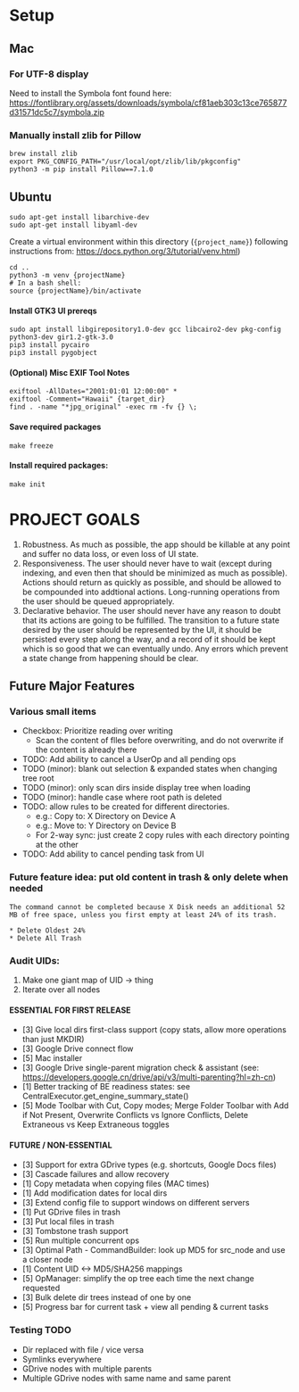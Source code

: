 
# Setup

## Mac
### For UTF-8 display
Need to install the Symbola font found here:
https://fontlibrary.org/assets/downloads/symbola/cf81aeb303c13ce765877d31571dc5c7/symbola.zip
### Manually install zlib for Pillow
    brew install zlib
    export PKG_CONFIG_PATH="/usr/local/opt/zlib/lib/pkgconfig"
    python3 -m pip install Pillow==7.1.0

## Ubuntu
    sudo apt-get install libarchive-dev  
    sudo apt-get install libyaml-dev

Create a virtual environment within this directory (`{project_name}`)  following instructions from: https://docs.python.org/3/tutorial/venv.html)  

    cd ..
    python3 -m venv {projectName}
    # In a bash shell:
    source {projectName}/bin/activate

#### Install GTK3 UI prereqs
    sudo apt install libgirepository1.0-dev gcc libcairo2-dev pkg-config python3-dev gir1.2-gtk-3.0
    pip3 install pycairo
    pip3 install pygobject

#### (Optional) Misc EXIF Tool Notes
    exiftool -AllDates="2001:01:01 12:00:00" *
    exiftool -Comment="Hawaii" {target_dir}
    find . -name "*jpg_original" -exec rm -fv {} \;

#### Save required packages
    make freeze

#### Install required packages:
    make init

# PROJECT GOALS

1. Robustness. As much as possible, the app should be killable at any point and suffer no data loss, or even loss of UI state.
2. Responsiveness. The user should never have to wait (except during indexing, and even then that should be minimized as much as possible). Actions should return as quickly as possible, and should be allowed to be compounded into addtional actions. Long-running operations from the user should be queued appropriately.
2. Declarative behavior. The user should never have any reason to doubt that its actions are going to be fulfilled. The transition to a future state desired by the user should be represented by the UI, it should be persisted every step along the way, and a record of it should be kept which is so good that we can eventually undo. Any errors which prevent a state change from happening should be clear.


## Future Major Features
### Various small items
* Checkbox: Prioritize reading over writing
    * Scan the content of flles before overwriting, and do not overwrite if the content is already there
* TODO: Add ability to cancel a UserOp and all pending ops
* TODO (minor): blank out selection & expanded states when changing tree root
* TODO (minor): only scan dirs inside display tree when loading
* TODO (minor): handle case where root path is deleted
* TODO: allow rules to be created for different directories.
    * e.g.: Copy to: X Directory on Device A
    * e.g.: Move to: Y Directory on Device B
    * For 2-way sync: just create 2 copy rules with each directory pointing at the other
* TODO: Add ability to cancel pending task from UI

### Future feature idea: put old content in trash & only delete when needed
    The command cannot be completed because X Disk needs an additional 52 MB of free space, unless you first empty at least 24% of its trash.

    * Delete Oldest 24%
    * Delete All Trash

### Audit UIDs:
1. Make one giant map of UID -> thing 
2. Iterate over all nodes

#### ESSENTIAL FOR FIRST RELEASE
* [3] Give local dirs first-class support (copy stats, allow more operations than just MKDIR)
* [3] Google Drive connect flow
* [5] Mac installer
* [3] Google Drive single-parent migration check & assistant (see: https://developers.google.cn/drive/api/v3/multi-parenting?hl=zh-cn)
* [1] Better tracking of BE readiness states: see CentralExecutor.get_engine_summary_state()
* [5] Mode Toolbar with Cut, Copy modes; Merge Folder Toolbar with Add if Not Present, Overwrite Conflicts vs Ignore Conflicts, Delete Extraneous vs Keep Extraneous toggles
  
#### FUTURE / NON-ESSENTIAL
* [3] Support for extra GDrive types (e.g. shortcuts, Google Docs files)
* [3] Cascade failures and allow recovery
* [1] Copy metadata when copying files (MAC times)
* [1] Add modification dates for local dirs
* [3] Extend config file to support windows on different servers
* [1] Put GDrive files in trash
* [3] Put local files in trash
* [3] Tombstone trash support
* [5] Run multiple concurrent ops
* [3] Optimal Path - CommandBuilder: look up MD5 for src_node and use a closer node
* [1] Content UID <-> MD5/SHA256 mappings
* [5] OpManager: simplify the op tree each time the next change requested
* [3] Bulk delete dir trees instead of one by one
* [5] Progress bar for current task + view all pending & current tasks

### Testing TODO
* Dir replaced with file / vice versa 
* Symlinks everywhere
* GDrive nodes with multiple parents
* Multiple GDrive nodes with same name and same parent
